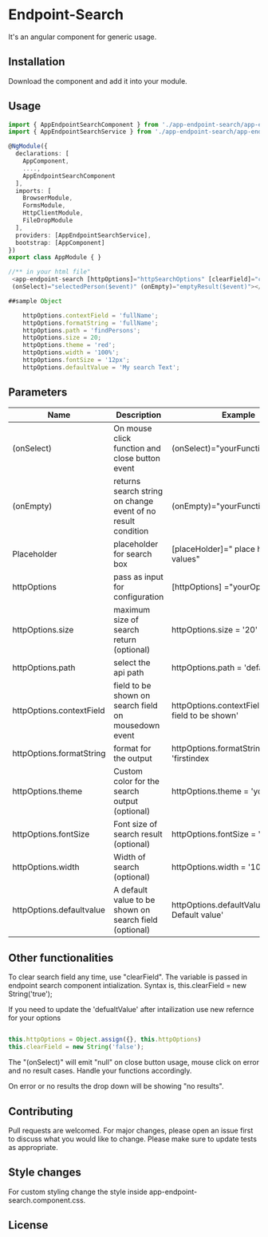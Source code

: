 # Endpoint-Search

It's an angular component for generic usage.

## Installation

Download the component and add it into your module.

## Usage

```TypeScript
import { AppEndpointSearchComponent } from './app-endpoint-search/app-endpoint-search.component';
import { AppEndpointSearchService } from './app-endpoint-search/app-endpoint-search.service';

@NgModule({
  declarations: [
    AppComponent,
    ....,
    AppEndpointSearchComponent
  ],
  imports: [
    BrowserModule,
    FormsModule,
    HttpClientModule,
    FileDropModule
  ],
  providers: [AppEndpointSearchService],
  bootstrap: [AppComponent]
})
export class AppModule { }

//** in your html file"
 <app-endpoint-search [httpOptions]="httpSearchOptions" [clearField]="clearField"[placeHolder]="'Search Principal Investigator'"
 (onSelect)="selectedPerson($event)" (onEmpty)="emptyResult($event)"></app-endpoint-search>

##sample Object

    httpOptions.contextField = 'fullName';
    httpOptions.formatString = 'fullName';
    httpOptions.path = 'findPersons';
    httpOptions.size = 20;
    httpOptions.theme = 'red';
    httpOptions.width = '100%';
    httpOptions.fontSize = '12px';
    httpOptions.defaultValue = 'My search Text';
```

## Parameters
Name  | Description | Example | 
------------- | ------------- | -------------
(onSelect)  | On mouse click function and close button event | (onSelect)="yourFunction($event)"
(onEmpty)  | returns search string on change event of no result condition | (onEmpty)="yourFunction($event)" 
Placeholder  | placeholder for search box| [placeHolder]=" place holder values" 
httpOptions  | pass as input for configuration | [httpOptions] ="yourOptions"
httpOptions.size  | maximum size of search return (optional) | httpOptions.size = '20'
httpOptions.path | select the api path | httpOptions.path = 'defaultpath'
httpOptions.contextField | field to be shown on search field on mousedown event  |  httpOptions.contextField = 'index field to be shown'
httpOptions.formatString  | format for the output | httpOptions.formatString = 'firstindex | secondIndex'
httpOptions.theme | Custom color for the search output (optional) | httpOptions.theme = 'your color'
httpOptions.fontSize  | Font size of search result (optional)  | httpOptions.fontSize = '20px'
httpOptions.width  | Width  of search (optional) | httpOptions.width = '100%'
httpOptions.defaultvalue  | A default value to be shown on search field (optional)  | httpOptions.defaultValue = 'Your Default value'

## Other functionalities


To clear search field any time, use "clearField". The variable is passed in endpoint search component intialization. Syntax is, this.clearField = new String('true');

If you need to update the 'defualtValue' after intailization use new refernce for your options

```TypeScript

this.httpOptions = Object.assign({}, this.httpOptions) 
this.clearField = new String('false');

```


The "(onSelect)" will emit "null" on close button usage, mouse click on error and no result cases. Handle your functions accordingly.

On error or no results the drop down will be showing "no results".

## Contributing
Pull requests are welcomed. For major changes, please open an issue first to discuss what you would like to change.
Please make sure to update tests as appropriate.

## Style changes
 For custom styling change the style inside app-endpoint-search.component.css.

## License
